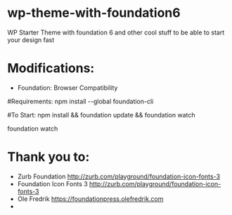 # wp-theme-with-foundation6
WP Starter Theme with foundation 6 and other cool stuff to be able to start your design fast

# Modifications:
- Foundation: Browser Compatibility 


#Requirements:
npm install --global foundation-cli

#To Start:
npm install && foundation update && foundation watch

foundation watch

# Thank you to:
- Zurb Foundation http://zurb.com/playground/foundation-icon-fonts-3
- Foundation Icon Fonts 3 http://zurb.com/playground/foundation-icon-fonts-3
- Ole Fredrik https://foundationpress.olefredrik.com
- 
